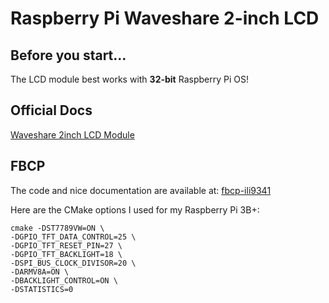 # Raspberry Pi Waveshare 2-inch LCD

## Before you start...
The LCD module best works with **32-bit** Raspberry Pi OS!

## Official Docs
[Waveshare 2inch LCD Module](https://www.waveshare.com/wiki/2inch_LCD_Module#FBCP_Porting)

## FBCP
The code and nice documentation are available at:
[fbcp-ili9341](https://github.com/juj/fbcp-ili9341)

Here are the CMake options I used for my Raspberry Pi 3B+:
```
cmake -DST7789VW=ON \
-DGPIO_TFT_DATA_CONTROL=25 \
-DGPIO_TFT_RESET_PIN=27 \
-DGPIO_TFT_BACKLIGHT=18 \
-DSPI_BUS_CLOCK_DIVISOR=20 \
-DARMV8A=ON \
-DBACKLIGHT_CONTROL=ON \
-DSTATISTICS=0
```
